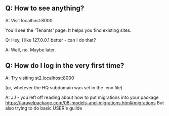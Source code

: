 ## Q: How to see anything?
A: Visit localhost:8000

You'll see the 'Tenants' page. It helps you find existing sites.

Q: Hey, I like 127.0.0.1 better - can I do that?

A: Well, no. Maybe later. 

## Q: How do I log in the very first time?
A: Try visiting st2.localhost:8000

(or, whetever the HQ subdomain was set in the .env file)

A: JJ - you left off reading about how to put migrations into your package
https://laravelpackage.com/08-models-and-migrations.html#migrations
But also trying to do basic USER's guilde